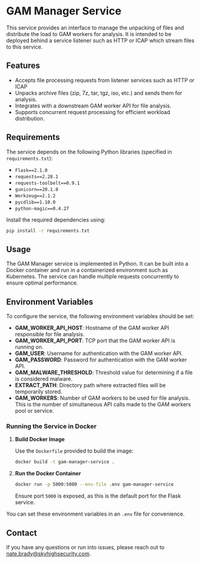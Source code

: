 # GAM Manager Service

This service provides an interface to manage the unpacking of files and distribute the load to GAM workers for analysis. It is intended to be deployed behind a service listener such as HTTP or ICAP which stream files to this service.

## Features

- Accepts file processing requests from listener services such as HTTP or ICAP
- Unpacks archive files (zip, 7z, tar, tgz, iso, etc.) and sends them for analysis.
- Integrates with a downstream GAM worker API for file analysis.
- Supports concurrent request processing for efficient workload distribution.

## Requirements

The service depends on the following Python libraries (specified in `requirements.txt`):

- `Flask==2.1.0`
- `requests==2.28.1`
- `requests-toolbelt==0.9.1`
- `gunicorn==20.1.0`
- `Werkzeug==2.1.2`
- `pycdlib==1.10.0`
- `python-magic==0.4.27`

Install the required dependencies using:

```sh
pip install -r requirements.txt
```

## Usage

The GAM Manager service is implemented in Python. It can be built into a Docker container and run in a containerized environment such as Kubernetes. The service can handle multiple requests concurrently to ensure optimal performance.

## Environment Variables

To configure the service, the following environment variables should be set:

- **GAM\_WORKER\_API\_HOST**: Hostname of the GAM worker API responsible for file analysis.
- **GAM\_WORKER\_API\_PORT**: TCP port that the GAM worker API is running on.
- **GAM\_USER**: Username for authentication with the GAM worker API.
- **GAM\_PASSWORD**: Password for authentication with the GAM worker API.
- **GAM\_MALWARE\_THRESHOLD**: Threshold value for determining if a file is considered malware.
- **EXTRACT\_PATH**: Directory path where extracted files will be temporarily stored.
- **GAM\_WORKERS**: Number of GAM workers to be used for file analysis. This is the number of simultaneous API calls made to the GAM workers pool or service.

### Running the Service in Docker

1. **Build Docker Image**

   Use the `Dockerfile` provided to build the image:

   ```sh
   docker build -t gam-manager-service .
   ```

2. **Run the Docker Container**

   ```sh
   docker run -p 5000:5000 --env-file .env gam-manager-service
   ```

   Ensure port `5000` is exposed, as this is the default port for the Flask service.

You can set these environment variables in an `.env` file for convenience.

## Contact

If you have any questions or run into issues, please reach out to [nate.brady@skyhighsecurity.com](mailto\:nate.brady@skyhighsecurity.com).
